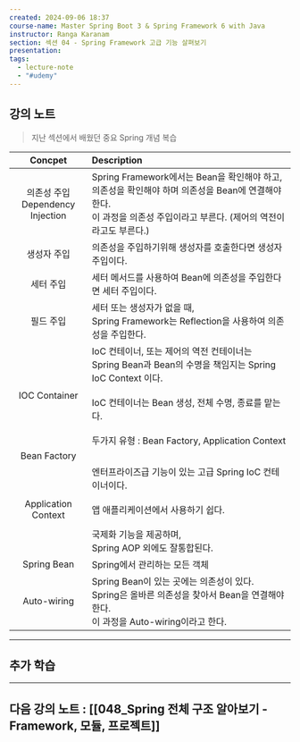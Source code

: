 ```yaml
---
created: 2024-09-06 18:37
course-name: Master Spring Boot 3 & Spring Framework 6 with Java
instructor: Ranga Karanam
section: 섹션 04 - Spring Framework 고급 기능 살펴보기
presentation: 
tags:
  - lecture-note
  - "#udemy"
---
```

## 강의 노트
> 지난 섹션에서 배웠던 중요 Spring 개념 복습

|            Concpet             | Description                                                                                                                                                                 |
| :----------------------------: | :-------------------------------------------------------------------------------------------------------------------------------------------------------------------------- |
| 의존성 주입<br>Dependency Injection | Spring Framework에서는 Bean을 확인해야 하고, 의존성을 확인해야 하며 의존성을 Bean에 연결해야 한다.<br>이 과정을 의존성 주입이라고 부른다. (제어의 역전이라고도 부른다.)                                                               |
|             생성자 주입             | 의존성을 주입하기위해 생성자를 호출한다면 생성자 주입이다.                                                                                                                                            |
|             세터 주입              | 세터 메서드를 사용하여 Bean에 의존성을 주입한다면 세터 주입이다.                                                                                                                                      |
|             필드 주입              | 세터 또는 생성자가 없을 때,<br>Spring Framework는 Reflection을 사용하여 의존성을 주입한다.                                                                                                           |
|         IOC Container          | IoC 컨테이너, 또는 제어의 역전 컨테이너는<br>Spring Bean과 Bean의 수명을 책임지는 Spring IoC Context 이다.<br><br>IoC 컨테이너는 Bean 생성, 전체 수명, 종료를 맡는다.<br><br>두가지 유형 : Bean Factory, Application Context |
|          Bean Factory          | <br>                                                                                                                                                                        |
|      Application Context       | 엔터프라이즈급 기능이 있는 고급 Spring IoC 컨테이너이다.<br><br>앱 애플리케이션에서 사용하기 쉽다.<br><br>국제화 기능을 제공하며,<br>Spring AOP 외에도 잘통합된다.                                                               |
|          Spring Bean           | Spring에서 관리하는 모든 객체                                                                                                                                                         |
|          Auto-wiring           | Spring Bean이 있는 곳에는 의존성이 있다.<br>Spring은 올바른 의존성을 찾아서 Bean을 연결해야 한다.<br>이 과정을 Auto-wiring이라고 한다.                                                                             |


---
## 추가 학습


---
## 다음 강의 노트 : [[048_Spring 전체 구조 알아보기 - Framework, 모듈, 프로젝트]]
